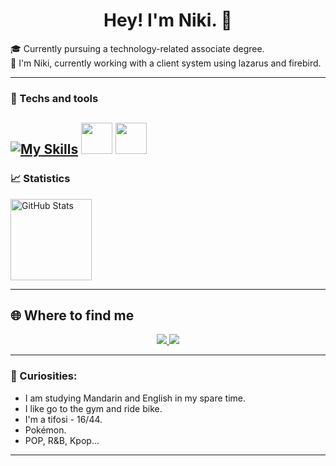 <h1 align="center">Hey! I'm Niki. 👋</h1>

<p>
  🎓 Currently pursuing a technology-related associate degree.<br>
  🤖 I'm Niki, currently working with a client system using lazarus and firebird.
</p>

---

### 🚀 Techs and tools

[![My Skills](https://skillicons.dev/icons?i=js,html,css,c,php,mysql)](https://skillicons.dev)
<img src="https://roxyfrangutierrezblog.wordpress.com/wp-content/uploads/2015/03/lazarus_logo_new.png" width="50px"/>
<img src="https://mastigado.wordpress.com/wp-content/uploads/2021/06/firebird.png" width="50px"/>
---

### 📈 Statistics
<img 
      align="rigth" 
      alt="GitHub Stats" 
      height="130" 
      src="https://github-readme-stats.vercel.app/api/top-langs/?username=NikiMorona&theme=transparent&layout=compact&langs_count=10" 
  />
  
---

## 🌐 Where to find me

<p align="center">
  <a href="https://github.com/NikiMorona" target="_blank">
    <img src="https://img.shields.io/badge/-GitHub-181717?style=for-the-badge&logo=github&logoColor=white">
  </a>
  <a href="mailto:nicoleerthalmorona@gmail.com" target="_blank">
    <img src="https://img.shields.io/badge/-Gmail-D14836?style=for-the-badge&logo=gmail&logoColor=white">
  </a>
</p>

---

### 🔭 Curiosities:
- I am studying Mandarin and English in my spare time.
- I like go to the gym and ride bike.
- I'm a tifosi - 16/44.
- Pokémon.
- POP, R&B, Kpop...
---

